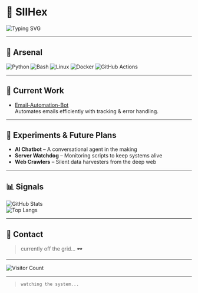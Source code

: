 # 🐉 SllHex   

![Typing SVG](https://readme-typing-svg.demolab.com?font=Fira+Code&duration=4000&pause=500&color=00FF00&width=500&lines=Inbound+coder+%7C+Automation+%26+AI+%7C+Ghost+in+the+system)

---

## 🔧 Arsenal
![Python](https://img.shields.io/badge/Python-3776AB?style=for-the-badge&logo=python&logoColor=white)
![Bash](https://img.shields.io/badge/Bash-121011?style=for-the-badge&logo=gnu-bash&logoColor=white)
![Linux](https://img.shields.io/badge/Linux-FCC624?style=for-the-badge&logo=linux&logoColor=black)
![Docker](https://img.shields.io/badge/Docker-2496ED?style=for-the-badge&logo=docker&logoColor=white)
![GitHub Actions](https://img.shields.io/badge/GitHub%20Actions-2088FF?style=for-the-badge&logo=github-actions&logoColor=white)

---

## 📌 Current Work
- [Email-Automation-Bot](https://github.com/SllHex/Email-Automation-Bot)  
Automates emails efficiently with tracking & error handling.  

---

## 🧪 Experiments & Future Plans
- **AI Chatbot** – A conversational agent in the making  
- **Server Watchdog** – Monitoring scripts to keep systems alive  
- **Web Crawlers** – Silent data harvesters from the deep web  

---

## 📊 Signals
![GitHub Stats](https://github-readme-stats.vercel.app/api?username=SllHex&show_icons=true&theme=tokyonight&hide_title=true)  
![Top Langs](https://github-readme-stats.vercel.app/api/top-langs/?username=SllHex&layout=compact&theme=tokyonight&hide_title=true)  

---

## 📡 Contact
> currently off the grid... 🕶️  

---

![Visitor Count](https://komarev.com/ghpvc/?username=SllHex&color=blue&style=flat-square)  

---

> `watching the system...`  


